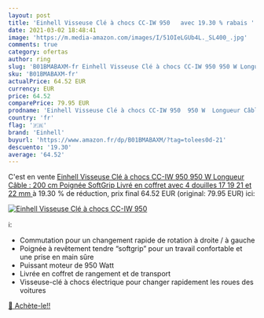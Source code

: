 ```yaml
---
layout: post
title: 'Einhell Visseuse Clé à chocs CC-IW 950   avec 19.30 % rabais '
date: 2021-03-02 18:48:41
image: 'https://m.media-amazon.com/images/I/51OIeLGUb4L._SL400_.jpg'
comments: true
category: ofertas
author: ring
slug: 'B01BMABAXM-fr Einhell Visseuse Clé à chocs CC-IW 950 950 W Longueur...'
sku: 'B01BMABAXM-fr'
actualPrice: 64.52 EUR
currency: EUR
price: 64.52
comparePrice: 79.95 EUR
prodname: 'Einhell Visseuse Clé à chocs CC-IW 950  950 W  Longueur Câble : 200 cm  Poignée SoftGrip  Livré en coffret avec 4 douilles  17  19  21 et 22 mm '
country: 'fr'
flag: '🇫🇷'
brand: 'Einhell'
buyurl: 'https://www.amazon.fr/dp/B01BMABAXM/?tag=tolees0d-21'
descuento: '19.30'
average: '64.52'
---
```


C'est en vente [Einhell Visseuse Clé à chocs CC-IW 950  950 W  Longueur Câble : 200 cm  Poignée SoftGrip  Livré en coffret avec 4 douilles  17  19  21 et 22 mm ](https://www.amazon.fr/dp/B01BMABAXM/?tag=tolees0d-21)  à  19.30 % de réduction, prix final  64.52 EUR (original: 79.95 EUR) ici:

[![Einhell Visseuse Clé à chocs CC-IW 950  ](https://m.media-amazon.com/images/I/51OIeLGUb4L._SL400_.jpg)](https://www.amazon.fr/dp/B01BMABAXM/?tag=tolees0d-21)

ℹ️:

- Commutation pour un changement rapide de rotation à droite / à gauche
- Poignée à revêtement tendre “softgrip” pour un travail confortable et une prise en main sûre
- Puissant moteur de 950 Watt
- Livrée en coffret de rangement et de transport
- Visseuse-clé à chocs électrique pour changer rapidement les roues des voitures

[🛒 Achète-le!!](https://www.amazon.fr/dp/B01BMABAXM/?tag=tolees0d-21)
